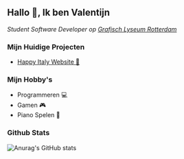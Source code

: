<h2>Hallo 👋, Ik ben Valentijn</h2>

<p><em>Student Software Developer op  <a href="http://glr.nl">Grafisch Lyseum Rotterdam</a></em></p>


### Mijn Huidige Projecten
- <a href="https://github.com/HerpieDerpieee/BestellenSchool">Happy Italy Website 🍕</a>


### Mijn Hobby's
- Programmeren 💻
- Gamen 🎮
- Piano Spelen 🎹


### Github Stats

![Anurag's GitHub stats](https://github-readme-stats.vercel.app/api?username=HerpieDerpieee&show_icons=true&theme=dark)

